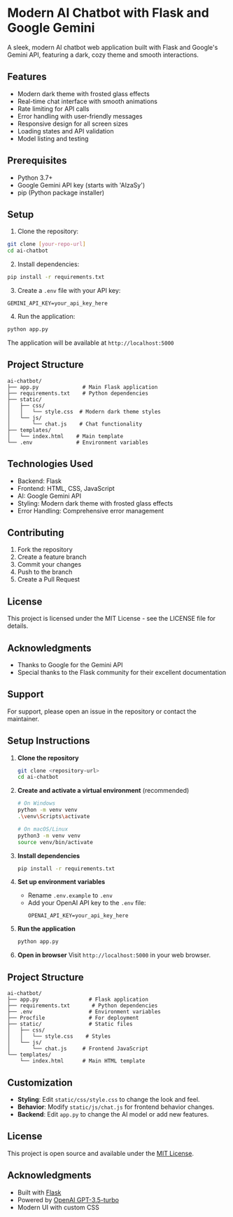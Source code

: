 # Modern AI Chatbot with Flask and Google Gemini

A sleek, modern AI chatbot web application built with Flask and Google's Gemini API, featuring a dark, cozy theme and smooth interactions.

## Features

- Modern dark theme with frosted glass effects
- Real-time chat interface with smooth animations
- Rate limiting for API calls
- Error handling with user-friendly messages
- Responsive design for all screen sizes
- Loading states and API validation
- Model listing and testing

## Prerequisites

- Python 3.7+
- Google Gemini API key (starts with 'AIzaSy')
- pip (Python package installer)

## Setup

1. Clone the repository:
```bash
git clone [your-repo-url]
cd ai-chatbot
```

2. Install dependencies:
```bash
pip install -r requirements.txt
```

3. Create a `.env` file with your API key:
```
GEMINI_API_KEY=your_api_key_here
```

4. Run the application:
```bash
python app.py
```

The application will be available at `http://localhost:5000`

## Project Structure

```
ai-chatbot/
├── app.py              # Main Flask application
├── requirements.txt    # Python dependencies
├── static/
│   ├── css/
│   │   └── style.css  # Modern dark theme styles
│   └── js/
│       └── chat.js    # Chat functionality
├── templates/
│   └── index.html    # Main template
└── .env              # Environment variables
```

## Technologies Used

- Backend: Flask
- Frontend: HTML, CSS, JavaScript
- AI: Google Gemini API
- Styling: Modern dark theme with frosted glass effects
- Error Handling: Comprehensive error management

## Contributing

1. Fork the repository
2. Create a feature branch
3. Commit your changes
4. Push to the branch
5. Create a Pull Request

## License

This project is licensed under the MIT License - see the LICENSE file for details.

## Acknowledgments

- Thanks to Google for the Gemini API
- Special thanks to the Flask community for their excellent documentation

## Support

For support, please open an issue in the repository or contact the maintainer.

## Setup Instructions

1. **Clone the repository**
   ```bash
   git clone <repository-url>
   cd ai-chatbot
   ```

2. **Create and activate a virtual environment** (recommended)
   ```bash
   # On Windows
   python -m venv venv
   .\venv\Scripts\activate
   
   # On macOS/Linux
   python3 -m venv venv
   source venv/bin/activate
   ```

3. **Install dependencies**
   ```bash
   pip install -r requirements.txt
   ```

4. **Set up environment variables**
   - Rename `.env.example` to `.env`
   - Add your OpenAI API key to the `.env` file:
     ```
     OPENAI_API_KEY=your_api_key_here
     ```

5. **Run the application**
   ```bash
   python app.py
   ```

6. **Open in browser**
   Visit `http://localhost:5000` in your web browser.

## Project Structure

```
ai-chatbot/
├── app.py                # Flask application
├── requirements.txt       # Python dependencies
├── .env                  # Environment variables
├── Procfile              # For deployment
├── static/               # Static files
│   ├── css/
│   │   └── style.css    # Styles
│   └── js/
│       └── chat.js     # Frontend JavaScript
└── templates/
    └── index.html      # Main HTML template
```

## Customization

- **Styling**: Edit `static/css/style.css` to change the look and feel.
- **Behavior**: Modify `static/js/chat.js` for frontend behavior changes.
- **Backend**: Edit `app.py` to change the AI model or add new features.

## License

This project is open source and available under the [MIT License](LICENSE).

## Acknowledgments

- Built with [Flask](https://flask.palletsprojects.com/)
- Powered by [OpenAI GPT-3.5-turbo](https://openai.com/)
- Modern UI with custom CSS

